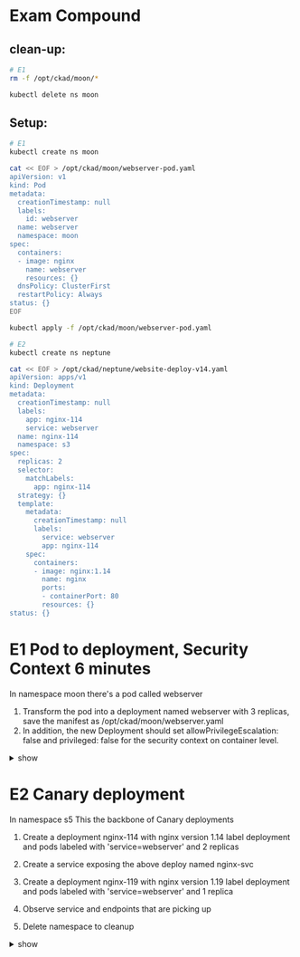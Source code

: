 # Exam Compound


## clean-up:
```bash
# E1
rm -f /opt/ckad/moon/*

kubectl delete ns moon
```

## Setup:
```bash
# E1
kubectl create ns moon

cat << EOF > /opt/ckad/moon/webserver-pod.yaml
apiVersion: v1
kind: Pod
metadata:
  creationTimestamp: null
  labels:
    id: webserver
  name: webserver
  namespace: moon
spec:
  containers:
  - image: nginx
    name: webserver
    resources: {}
  dnsPolicy: ClusterFirst
  restartPolicy: Always
status: {}
EOF

kubectl apply -f /opt/ckad/moon/webserver-pod.yaml

# E2
kubectl create ns neptune

cat << EOF > /opt/ckad/neptune/website-deploy-v14.yaml
apiVersion: apps/v1
kind: Deployment
metadata:
  creationTimestamp: null
  labels:
    app: nginx-114
    service: webserver
  name: nginx-114
  namespace: s3
spec:
  replicas: 2
  selector:
    matchLabels:
      app: nginx-114
  strategy: {}
  template:
    metadata:
      creationTimestamp: null
      labels:
        service: webserver
        app: nginx-114
    spec:
      containers:
      - image: nginx:1.14
        name: nginx
        ports:
        - containerPort: 80
        resources: {}
status: {}
```



# E1 Pod to deployment, Security Context 6 minutes
In namespace moon there's a pod called webserver
1. Transform the pod into a deployment named webserver with 3 replicas, save the manifest as /opt/ckad/moon/webserver.yaml 
2. In addition, the new Deployment should set allowPrivilegeEscalation: false and privileged: false for the security context on container level.


<details><summary>show</summary>
<p>

</p>
</details>


# E2 Canary deployment
In namespace s5
This the backbone of Canary deployments

1. Create a deployment nginx-114 with nginx version 1.14 label deployment and pods labeled with 'service=webserver' and 2 replicas
2. Create a service exposing the above deploy named nginx-svc
3. Create a deployment nginx-119 with nginx version 1.19 label deployment and pods labeled with 'service=webserver' and 1 replica
4. Observe service and endpoints that are picking up

9. Delete namespace to cleanup


<details><summary>show</summary>
<p>

```bash
# 1.1
kubectl create ns s5
kubectl create deployment nginx-114 --image=nginx:1.14 --port=80 --replicas=2 -n s5 $do > d1.yml
```



````yaml
# 1.2 Edit d1.yml file as follows:
# Add labels to pod and deploy
apiVersion: apps/v1
kind: Deployment
metadata:
  creationTimestamp: null
  labels:
    app: nginx-114
    service: webserver
  name: nginx-114
  namespace: s3
spec:
  replicas: 2
  selector:
    matchLabels:
      app: nginx-114
  strategy: {}
  template:
    metadata:
      creationTimestamp: null
      labels:
        service: webserver
        app: nginx-114
    spec:
      containers:
      - image: nginx:1.14
        name: nginx
        ports:
        - containerPort: 80
        resources: {}
status: {}
````
```bash
# 1.3
kubectl apply -f d1.yml
```

```bash
# 2
kubectl expose deployment nginx-114 --port=80 --selector=service=webserver --name nginx-svc
```

````yaml
# 3.1 copy d1.yml file into d2.yml and edit as follows:
apiVersion: apps/v1
kind: Deployment
metadata:
  labels:
    app: nginx-119
    service: webserver
  name: nginx-119
  namespace: s5
spec:
  replicas: 1
  selector:
    matchLabels:
      app: nginx-119
  strategy: {}
  template:
    metadata:
      labels:
        service: webserver
        app: nginx-119
    spec:
      containers:
        - image: nginx:1.19
          name: nginx
          ports:
            - containerPort: 80
          resources: {}
status: {}

````
```bash
# 3.2
kubectl apply -f d2.yml
```

```
# 4
# 4.1 Inspect pods deploy svc
$ kubectl -n s5 get all

NAME                             READY   STATUS    RESTARTS   AGE   IP             NODE     NOMINATED NODE   READINESS GATES
pod/nginx-114-86f99b7c4-zlr4d    1/1     Running   0          21m   10.1.230.179   ubuk8s   <none>           <none>
pod/nginx-114-86f99b7c4-5sc9f    1/1     Running   0          21m   10.1.230.178   ubuk8s   <none>           <none>
pod/nginx-119-55494f98f4-kmcrn   1/1     Running   0          50s   10.1.230.180   ubuk8s   <none>           <none>

NAME                TYPE        CLUSTER-IP       EXTERNAL-IP   PORT(S)   AGE     SELECTOR
service/nginx-svc   ClusterIP   10.152.183.165   <none>        80/TCP    8m30s   service=webserver

NAME                        READY   UP-TO-DATE   AVAILABLE   AGE   CONTAINERS   IMAGES       SELECTOR
deployment.apps/nginx-114   2/2     2            2           21m   nginx        nginx:1.14   app=nginx-114
deployment.apps/nginx-119   1/1     1            1           50s   nginx        nginx:1.19   app=nginx-119

NAME                                   DESIRED   CURRENT   READY   AGE   CONTAINERS   IMAGES       SELECTOR
replicaset.apps/nginx-114-86f99b7c4    2         2         2       21m   nginx        nginx:1.14   app=nginx-114,pod-template-hash=86f99b7c4
replicaset.apps/nginx-119-55494f98f4   1         1         1       50s   nginx        nginx:1.19   app=nginx-119,pod-template-hash=55494f98f4

# 4.1 Inspect endpoints
$ kubectl -n s5 get ep
NAME        ENDPOINTS                                         AGE
nginx-svc   10.1.230.178:80,10.1.230.179:80,10.1.230.180:80   8m43s

```
We can see that the new pod ip is included in the service's endpoints.



</p>
</details>

